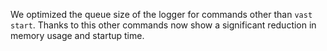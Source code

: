 We optimized the queue size of the logger for commands other than `vast start`.
Thanks to this other commands now show a significant reduction in memory usage
and startup time.
